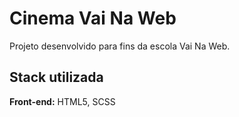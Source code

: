 
# Cinema Vai Na Web

Projeto desenvolvido para fins da escola Vai Na Web.




## Stack utilizada

**Front-end:** HTML5, SCSS


